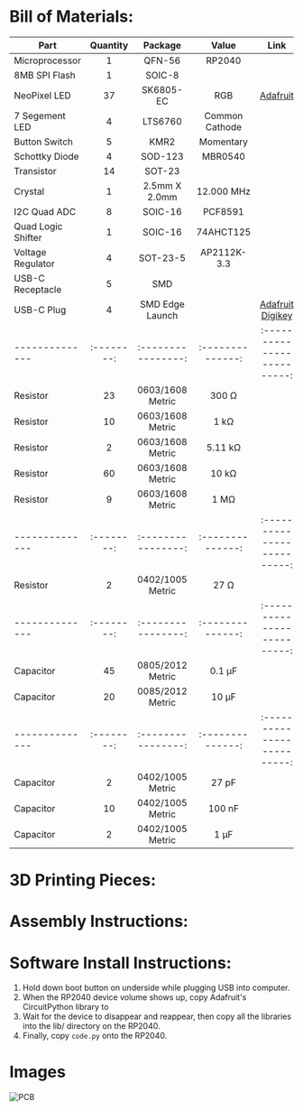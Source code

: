# Bill of Materials:
| Part           | Quantity | Package          | Value          | Link                      |
| -------------- |:--------:|:----------------:|:--------------:|:-------------------------:|
| Microprocessor | 1        | QFN-56           | RP2040         |                           |
| 8MB SPI Flash  | 1        | SOIC-8           |                |                           |
| NeoPixel LED   | 37       | SK6805-EC        | RGB | [Adafruit](adafruit.com/product/4492)|
| 7 Segement LED | 4        | LTS6760          | Common Cathode |                           | 
| Button Switch  | 5        | KMR2             | Momentary      |                           |
| Schottky Diode | 4        | SOD-123          | MBR0540        |                           |
| Transistor     | 14       | SOT-23           |                |                           |
| Crystal        | 1        | 2.5mm X 2.0mm    | 12.000 MHz     |                           |
| I2C Quad ADC   | 8        | SOIC-16          | PCF8591        |                           |
| Quad Logic Shifter | 1    | SOIC-16          | 74AHCT125      |                           |
| Voltage Regulator | 4     | SOT-23-5         | AP2112K-3.3    |                           |
| USB-C Receptacle | 5      | SMD              |                |                           |
| USB-C Plug     | 4        | SMD Edge Launch  | | [Adafruit](adafruit.com/product/4932) [Digikey](https://www.digikey.com/en/products/detail/adafruit-industries-llc/4932/13997774) |
| -------------- |:--------:|:----------------:|:--------------:|:-------------------------:|
| Resistor       | 23       | 0603/1608 Metric | 300 Ω          |                           |
| Resistor       | 10       | 0603/1608 Metric | 1 kΩ           |                           |
| Resistor       | 2        | 0603/1608 Metric | 5.11 kΩ        |                           |
| Resistor       | 60       | 0603/1608 Metric | 10 kΩ          |                           |
| Resistor       | 9        | 0603/1608 Metric | 1 MΩ           |                           |
| -------------- |:--------:|:----------------:|:--------------:|:-------------------------:|
| Resistor       | 2        | 0402/1005 Metric | 27 Ω           |                           |
| -------------- |:--------:|:----------------:|:--------------:|:-------------------------:|
| Capacitor      | 45       | 0805/2012 Metric | 0.1 µF         |                           |
| Capacitor      | 20       | 0085/2012 Metric | 10 µF          |                           |
| -------------- |:--------:|:----------------:|:--------------:|:-------------------------:|
| Capacitor      | 2        | 0402/1005 Metric | 27 pF          |                           |
| Capacitor      | 10       | 0402/1005 Metric | 100 nF         |                           |
| Capacitor      | 2        | 0402/1005 Metric | 1 µF           |                           |

# 3D Printing Pieces:

# Assembly Instructions:

# Software Install Instructions:
1) Hold down boot button on underside while plugging USB into computer.
2) When the RP2040 device volume shows up, copy Adafruit's CircuitPython library to
3) Wait for the device to disappear and reappear, then copy all the libraries into the lib/ directory on the RP2040.
4) Finally, copy `code.py` onto the RP2040.

# Images
![PCB](/full_board_render/full_board.png)
